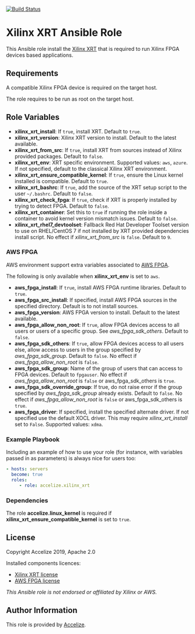 [![Build Status](https://dev.azure.com/Accelize/DRM/_apis/build/status/Accelize.ansible-role-xilinx_xrt?branchName=Update)](https://dev.azure.com/Accelize/DRM/_build/latest?definitionId=25&branchName=Update)

# Xilinx XRT Ansible Role

This Ansible role install the [Xilinx XRT](https://github.com/Xilinx/XRT) that is required to run Xilinx FPGA devices based applications.

## Requirements

A compatible Xilinx FPGA device is required on the target host.

The role requires to be run as root on the target host.

## Role Variables

* **xilinx_xrt_install**: If `true`, install XRT.
  Default to `true`.
* **xilinx_xrt_version**: Xilinx XRT version to install.
  Default to the latest available.
* **xilinx_xrt_from_src**:  If `true`, install XRT from sources instead of Xilinx provided packages.
  Default to `false`.
* **xilinx_xrt_env**: XRT specific environment.
  Supported values: `aws`, `azure`.
  If not specified, default to the classical Xilinx XRT environment.
* **xilinx_xrt_ensure_compatible_kernel**: If `true`, ensure the Linux kernel installed is compatible.
  Default to `true`.
* **xilinx_xrt_bashrc**: If `true`, add the source of the XRT setup script to the user `~/.bashrc`.
  Default to `false`.
* **xilinx_xrt_check_fpga**: If `true`, check if XRT is properly installed by trying to detect FPGA.
  Default to `false`.
* **xilinx_xrt_container**: Set this to `true` if running the role inside a container to avoid kernel version mismatch issues.
  Default to `false`.
* **xilinx_xrt_rhel7_devtoolset**: Fallback Red Hat Developer Toolset version to use on RHEL/CentOS 7 if not installed by XRT provided dependencies install script.
  No effect if *xilinx_xrt_from_src* is `false`.
  Default to `9`.

### AWS FPGA

AWS environment support extra variables associated to [AWS FPGA](https://github.com/aws/aws-fpga).

The following is only available when **xilinx_xrt_env** is set to `aws`.

* **aws_fpga_install**: If `true`, install AWS FPGA runtime libraries. 
  Default to `true`.
* **aws_fpga_src_install**: If specified, install AWS FPGA sources in the specified directory.
  Default is to not install sources.
* **aws_fpga_version**: AWS FPGA version to install.
  Default to the latest available.
* **aws_fpga_allow_non_root**: If `true`, allow FPGA devices access to all users or users of a specific group. See *aws_fpga_sdk_others*.
  Default to `false`.
* **aws_fpga_sdk_others**: If `true`, allow FPGA devices access to all users else, allow access to users in the group specified by *aws_fpga_sdk_group*.
  Default to `false`.
  No effect if *aws_fpga_allow_non_root* is `false`.
* **aws_fpga_sdk_group**: Name of the group of users that can access to FPGA devices.
  Default to `fpgauser`.
  No effect if *aws_fpga_allow_non_root* is `false` or aws_fpga_sdk_others is `true`.
* **aws_fpga_sdk_override_group**: If true, do not raise error if the group specified by *aws_fpga_sdk_group* already exists.
  Default to `false`.
  No effect if *aws_fpga_allow_non_root* is `false` or aws_fpga_sdk_others is `true`.
* **aws_fpga_driver**: If specified, install the specified alternate driver.
  If not specified use the default XOCL driver.
  This may require *xilinx_xrt_install* set to `False`.
  Supported values: `xdma`.

### Example Playbook

Including an example of how to use your role (for instance, with variables passed in as parameters) is always nice for users too:

```yaml
- hosts: servers
  become: true  
  roles:
     - role: accelize.xilinx_xrt
```

### Dependencies

The role **accelize.linux_kernel** is required if **xilinx_xrt_ensure_compatible_kernel** is set to `true`.

License
-------

Copyright Accelize 2019, Apache 2.0

Installed components licences:

* [Xilinx XRT license](https://github.com/Xilinx/XRT/blob/master/LICENSE)
* [AWS FPGA license](https://github.com/aws/aws-fpga/blob/master/LICENSE.txt)

*This Ansible role is not endorsed or affiliated by Xilinx or AWS.*

Author Information
------------------

This role is provided by [Accelize](https://www.accelize.com).
